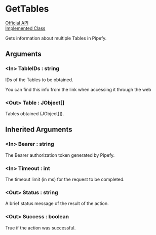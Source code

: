 # GetTables

[Official API](https://api-docs.pipefy.com/reference/mutations/getTables/)  
[Implemented Class](../Capgemini.Pipefy/Table/GetTables.cs)

Gets information about multiple Tables in Pipefy.

## Arguments

### &lt;In&gt; TableIDs : string

IDs of the Tables to be obtained.

You can find this info from the link when accessing it through the web

### &lt;Out&gt; Table : JObject[]

Tables obtained (JObject[]).

## Inherited Arguments

### &lt;In&gt; Bearer : string

The Bearer authorization token generated by Pipefy.

### &lt;In&gt; Timeout : int

The timeout limit (in ms) for the request to be completed.

### &lt;Out&gt; Status : string

A brief status message of the result of the action.

### &lt;Out&gt; Success : boolean

True if the action was successful.